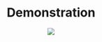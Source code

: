 <div align="center"> 
<h1>Demonstration</h1>
<img src="https://synthranger.github.io/VelWatch/Demo.gif"/>
</div>